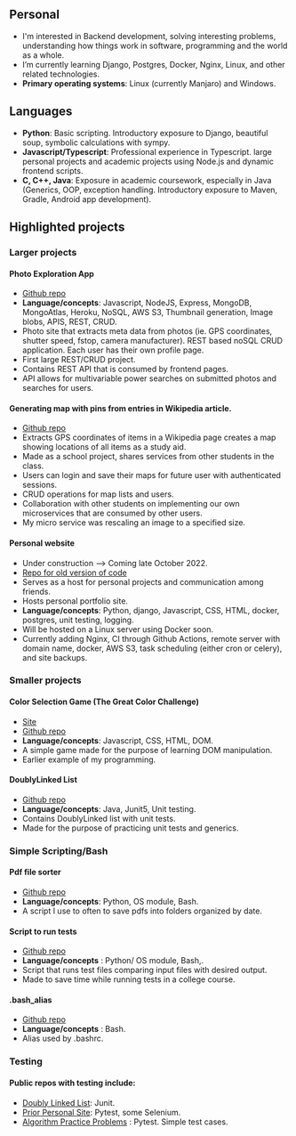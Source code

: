 ## Personal
- I'm interested in Backend development, solving interesting problems, understanding how things work in software, programming and the world as a whole.
-  I’m currently learning Django, Postgres, Docker, Nginx, Linux, and other related technologies.
- **Primary operating systems**: Linux (currently Manjaro) and Windows.



## Languages
- **Python**:  Basic scripting. Introductory exposure to Django, beautiful soup, symbolic calculations with sympy.
- **Javascript/Typescript**: Professional experience in Typescript. large personal projects and academic projects using Node.js and dynamic frontend scripts.
- **C, C++, Java**: Exposure in academic coursework, especially in Java (Generics, OOP, exception handling. Introductory exposure to Maven, Gradle, Android app development). 

## Highlighted projects

### Larger projects

#### Photo Exploration App
- [Github repo](https://github.com/JREricson/photoAppV1)
- **Language/concepts**: Javascript, NodeJS, Express, MongoDB, MongoAtlas, Heroku, NoSQL, AWS S3, Thumbnail generation, Image blobs, APIS, REST, CRUD.
- Photo site that extracts meta data from photos (ie. GPS coordinates, shutter speed, fstop, camera manufacturer). REST based noSQL CRUD application. Each user has their own profile page.
- First large REST/CRUD project.
- Contains REST API that is consumed by frontend pages.
- API allows for multivariable power searches on submitted photos and searches for users.

#### Generating map with pins from entries in Wikipedia article.
- [Github repo](https://github.com/JREricson/SE_Project_WikiApp)
- Extracts GPS coordinates of items in a Wikipedia page creates a map showing locations of all items as a study aid.
- Made as a school project, shares services from other students in the class.
- Users can login and save their maps for future user with authenticated sessions.
- CRUD operations for map lists and users.
- Collaboration with other students on implementing our own microservices that are consumed by other users. 
- My micro service was rescaling an image to a specified size.


#### Personal website
- Under construction --> Coming late October 2022.
- [Repo for old version of code](https://github.com/JREricson/personal_webpage)
- Serves as a host for personal projects and communication among friends.
- Hosts personal portfolio site.
- **Language/concepts**: Python, django, Javascript, CSS, HTML, docker, postgres, unit testing, logging.
- Will be hosted on a Linux server using Docker soon.
- Currently adding Nginx, CI through Github Actions, remote server with domain name, docker, AWS S3, task scheduling (either cron or celery), and site backups.


 
### Smaller projects
#### Color Selection Game (The Great Color Challenge)
 - [Site](https://jrericson.github.io/GreatColorShapeChallenge/)
 - [Github repo](https://github.com/JREricson/GreatColorShapeChallenge)
 - **Language/concepts**: Javascript, CSS, HTML, DOM.
 - A simple game made for the purpose of learning DOM manipulation. 
 - Earlier example of my programming.
 

#### DoublyLinked List
 - [Github repo](https://github.com/JREricson/GenericADT)
 - **Language/concepts**: Java, Junit5, Unit testing.
 - Contains DoublyLinked list with unit tests.
 - Made for the purpose of practicing unit tests and generics.
  
### Simple Scripting/Bash


#### Pdf file sorter
- [Github repo](https://github.com/JREricson/sortFiles)
- **Language/concepts**: Python, OS module, Bash.
- A script I use to often to save pdfs into folders organized by date.



#### Script to run tests
- [Github repo](https://github.com/JREricson/ScriptsForRunningTests/blob/master/runStdInTests.py)
- **Language/concepts** : Python/ OS module, Bash,.
- Script that runs test files comparing input files with desired output.
- Made to save time while running tests in a college course.

#### .bash_alias
- [Github repo](https://github.com/JREricson/aliases)
- **Language/concepts** : Bash.
- Alias used by .bashrc.


### Testing
#### Public repos with testing include:
 -  [Doubly Linked List](https://github.com/JREricson/GenericADT): Junit.
 -  [Prior Personal Site](https://github.com/JREricson/DjangoPortfolioPage): Pytest, some Selenium.
 -  [Algorithm Practice Problems](https://github.com/JREricson/AlgorithmAndDataStructProblems) : Pytest. Simple test cases.
